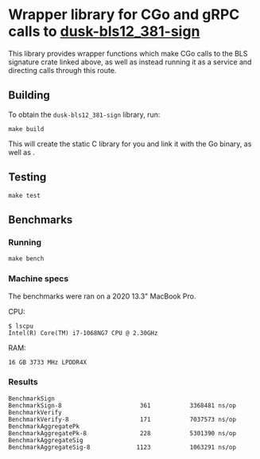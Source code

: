 # Wrapper library for CGo and gRPC calls to [dusk-bls12_381-sign](https://github.com/dusk-network/bls12_381-sign)

This library provides wrapper functions which make CGo calls to the BLS 
signature crate linked above, as well as instead running it as a service and 
directing calls through this route.

## Building

To obtain the `dusk-bls12_381-sign` library, run:

```
make build
```

This will create the static C library for you and link it with the Go binary,
as well as .

## Testing

```
make test
```

## Benchmarks

### Running

```
make bench
```

### Machine specs

The benchmarks were ran on a 2020 13.3" MacBook Pro.

CPU:

```
$ lscpu
Intel(R) Core(TM) i7-1068NG7 CPU @ 2.30GHz
```

RAM:

```
16 GB 3733 MHz LPDDR4X
```

### Results

```
BenchmarkSign
BenchmarkSign-8                      361           3368481 ns/op
BenchmarkVerify
BenchmarkVerify-8                    171           7037573 ns/op
BenchmarkAggregatePk
BenchmarkAggregatePk-8               228           5301390 ns/op
BenchmarkAggregateSig
BenchmarkAggregateSig-8             1123           1063291 ns/op
```
